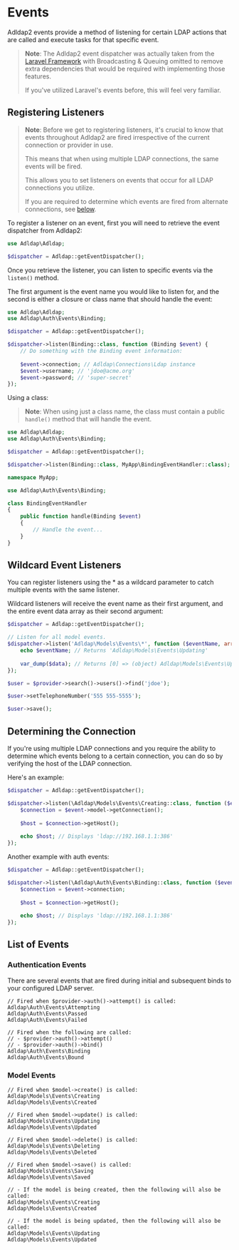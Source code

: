 # Events

Adldap2 events provide a method of listening for certain LDAP actions
that are called and execute tasks for that specific event.

> **Note**: The Adldap2 event dispatcher was actually taken from the
> [Laravel Framework](https://github.com/laravel/framework) with
> Broadcasting & Queuing omitted to remove extra dependencies
> that would be required with implementing those features.
>
> If you've utilized Laravel's events before, this will feel very familiar.

## Registering Listeners

> **Note**: Before we get to registering listeners, it's crucial to know that events throughout
> Adldap2 are fired irrespective of the current connection or provider in use.
>
> This means that when using multiple LDAP connections, the same events will be fired.
> 
> This allows you to set listeners on events that occur for all LDAP connections you utilize.
>
> If you are required to determine which events are fired from alternate connections, see [below](#determining-the-connection).

To register a listener on an event, first you will need to retrieve the event dispatcher from Adldap2:

```php
use Adldap\Adldap;

$dispatcher = Adldap::getEventDispatcher();
```

Once you retrieve the listener, you can listen to specific events via the `listen()` method.

The first argument is the event name you would like to listen for, and the second is
either a closure or class name that should handle the event:

```php
use Adldap\Adldap;
use Adldap\Auth\Events\Binding;

$dispatcher = Adldap::getEventDispatcher();

$dispatcher->listen(Binding::class, function (Binding $event) {
    // Do something with the Binding event information:
    
    $event->connection; // Adldap\Connections\Ldap instance
    $event->username; // 'jdoe@acme.org'
    $event->password; // 'super-secret'
});
```

Using a class:

> **Note**: When using just a class name, the class must contain a public `handle()` method that will handle the event.

```php
use Adldap\Adldap;
use Adldap\Auth\Events\Binding;

$dispatcher = Adldap::getEventDispatcher();

$dispatcher->listen(Binding::class, MyApp\BindingEventHandler::class);
```

```php
namespace MyApp;

use Adldap\Auth\Events\Binding;

class BindingEventHandler
{
    public function handle(Binding $event)
    {
        // Handle the event...
    }
}
```

## Wildcard Event Listeners

You can register listeners using the * as a wildcard parameter to catch multiple events with the same listener.

Wildcard listeners will receive the event name as their first argument, and the entire event data array as their second argument:

```php
$dispatcher = Adldap::getEventDispatcher();

// Listen for all model events.
$dispatcher->listen('Adldap\Models\Events\*', function ($eventName, array $data) {
    echo $eventName; // Returns 'Adldap\Models\Events\Updating'
    
    var_dump($data); // Returns [0] => (object) Adldap\Models\Events\Updating;
});

$user = $provider->search()->users()->find('jdoe');

$user->setTelephoneNumber('555 555-5555');

$user->save();
```

## Determining the Connection

If you're using multiple LDAP connections and you require the ability to determine which events belong
to a certain connection, you can do so by verifying the host of the LDAP connection.

Here's an example:

```php
$dispatcher = Adldap::getEventDispatcher();

$dispatcher->listen(\Adldap\Models\Events\Creating::class, function ($event) {
    $connection = $event->model->getConnection();
    
    $host = $connection->getHost();
    
    echo $host; // Displays 'ldap://192.168.1.1:386'
});
```

Another example with auth events:

```php
$dispatcher = Adldap::getEventDispatcher();

$dispatcher->listen(\Adldap\Auth\Events\Binding::class, function ($event) {
    $connection = $event->connection;
    
    $host = $connection->getHost();
    
    echo $host; // Displays 'ldap://192.168.1.1:386'
});
```

## List of Events

### Authentication Events

There are several events that are fired during initial and subsequent binds to your configured LDAP server.

```
// Fired when $provider->auth()->attempt() is called:
Adldap\Auth\Events\Attempting
Adldap\Auth\Events\Passed
Adldap\Auth\Events\Failed

// Fired when the following are called:
// - $provider->auth()->attempt()
// - $provider->auth()->bind()
Adldap\Auth\Events\Binding
Adldap\Auth\Events\Bound
```

### Model Events

```
// Fired when $model->create() is called:
Adldap\Models\Events\Creating
Adldap\Models\Events\Created

// Fired when $model->update() is called:
Adldap\Models\Events\Updating
Adldap\Models\Events\Updated

// Fired when $model->delete() is called:
Adldap\Models\Events\Deleting
Adldap\Models\Events\Deleted

// Fired when $model->save() is called:
Adldap\Models\Events\Saving
Adldap\Models\Events\Saved

// - If the model is being created, then the following will also be called:
Adldap\Models\Events\Creating
Adldap\Models\Events\Created

// - If the model is being updated, then the following will also be called:
Adldap\Models\Events\Updating
Adldap\Models\Events\Updated
```
